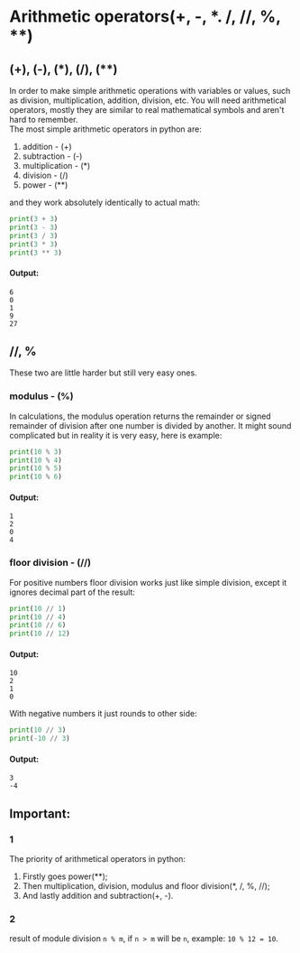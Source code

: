 # Arithmetic operators(+, -, *. /, //, %, **)
## (+), (-), (*), (/), (**)
In order to make simple arithmetic operations with variables or values, such as division, 
multiplication, addition, division, etc. You will need arithmetical operators, mostly they are
similar to real mathematical symbols and aren't hard to remember.
<br/>
The most simple arithmetic operators in python are:
1. addition - (+)
2. subtraction - (-)
3. multiplication - (*)
4. division - (/)
5. power - (**)

and they work absolutely identically to actual math:
```python
print(3 + 3)
print(3 - 3)
print(3 / 3)
print(3 * 3)
print(3 ** 3)
```
#### Output:
```
6
0
1
9
27
```
## //, %
These two are little harder but still very easy ones.
### modulus - (%)
In calculations, the modulus operation returns the remainder  or signed remainder of
division after one number is divided by another. It might sound complicated but in reality it is 
very easy, here is example:
```python
print(10 % 3)
print(10 % 4)
print(10 % 5)
print(10 % 6)
```
#### Output:
```
1
2
0
4
```
### floor division - (//)
For positive numbers floor division works just like simple division, except it ignores decimal
part of the result:
```python
print(10 // 1)
print(10 // 4)
print(10 // 6)
print(10 // 12)
```
#### Output:
```
10
2
1
0
```
With negative numbers it just rounds to other side:
```python
print(10 // 3)
print(-10 // 3)
```
#### Output:
```
3
-4
```
## Important:
### 1
The priority of arithmetical operators in python:
1. Firstly goes power(**);
2. Then multiplication, division, modulus and floor division(*, /, %, //);
3. And lastly addition and subtraction(+, -).
### 2
result of module division `n % m`, if `n > m` will be `n`, example: `10 % 12 = 10`.
